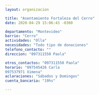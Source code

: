 ```yaml
---
layout: organizacion

title: "Asentamiento Fortaleza del Cerro"
date: 2020-04-29 15:06:43 -0300

departamento: "Montevideo"
barrio: "Cerro"
actividades: "Olla"
necesidades: "Todo tipo de donaciones"
telefono_contacto: ""
direccion: "097311550 Paola"

otros_contactos: "097311550 Paola"
horario: "097545426 Carla 
097537971 Ximena"
aclaraciones: "Sábados y Domingos"
cuenta_bancaria: "19hs"

---
```

